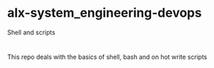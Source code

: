 # alx-system_engineering-devops
Shell and scripts
#
This repo deals with the basics of shell, bash and on hot write scripts
